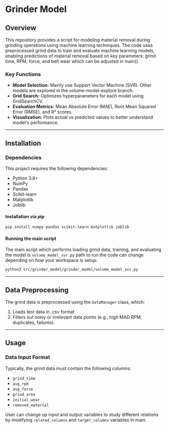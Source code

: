 # Grinder Model

## Overview

This repository provides a script for modeling material removal during grinding operations using machine learning techniques. The code uses preprocessed grind data to train and evaluate machine learning models, enabling predictions of material removal based on key parameters: grind time, RPM, force, and belt wear which can be adjusted in main().

### Key Functions
- **Model Selection:** Mainly use Support Vector Machine (SVR). Other models are explored in the volume-model-explore branch.
- **Grid Search:** Optimizes hyperparameters for each model using GridSearchCV.
- **Evaluation Metrics:** Mean Absolute Error (MAE), Root Mean Squared Error (RMSE), and R² scores.
- **Visualization:** Plots actual vs predicted values to better understand model's performance.
---
## Installation

### Dependencies
This project requires the following dependencies:
- Python 3.8+
- NumPy
- Pandas
- Scikit-learn
- Matplotlib
- Joblib

#### Installation via pip
```bash
pip install numpy pandas scikit-learn matplotlib joblib
```

#### Running the main script
The main script which performs loading grind data, training, and evaluating the model is `volume_model_svr.py`
path to run the code can change depending on how your workspace is setup:
```bash
python3 src/grinder_model/grinder_model/volume_model_svr.py 
```
---

## Data Preprocessing

The grind data is preprocessed using the `DataManager` class, which:
1. Loads test data in .csv format
2. Filters out noisy or irrelevant data points (e.g., high MAD RPM, duplicates, failures).

---

## Usage

### Data Input Format
Typically, the grind data must contain the following columns:
- `grind_time`
- `avg_rpm`
- `avg_force`
- `grind_area`
- `initial_wear`
- `removed_material`

User can change up input and output variables to study different relations by modifying `related_columns` and `target_columns` variables in main.

